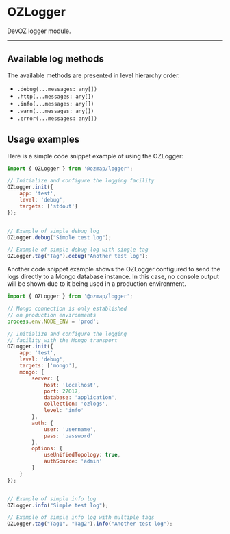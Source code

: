 # OZLogger
DevOZ logger module.

----

## Available log methods
The available methods are presented in level hierarchy order.

 - `.debug(...messages: any[])`
 - `.http(...messages: any[])`
 - `.info(...messages: any[])`
 - `.warn(...messages: any[])`
 - `.error(...messages: any[])`

## Usage examples
Here is a simple code snippet example of using the OZLogger:

```javascript
import { OZLogger } from '@ozmap/logger';

// Initialize and configure the logging facility
OZLogger.init({
    app: 'test',
    level: 'debug',
    targets: ['stdout']
});


// Example of simple debug log
OZLogger.debug("Simple test log");

// Example of simple debug log with single tag
OZLogger.tag("Tag").debug("Another test log");
```

Another code snippet example shows the OZLogger configured
to send the logs directly to a Mongo database instance. In
this case, no console output will be shown due to it being
used in a production environment.

```javascript
import { OZLogger } from '@ozmap/logger';

// Mongo connection is only established
// on production environments
process.env.NODE_ENV = 'prod';

// Initialize and configure the logging
// facility with the Mongo transport
OZLogger.init({
    app: 'test',
    level: 'debug',
    targets: ['mongo'],
    mongo: {
        server: {
            host: 'localhost',
            port: 27017,
            database: 'application',
            collection: 'ozlogs',
            level: 'info'
        },
        auth: {
            user: 'username',
            pass: 'password'
        },
        options: {
            useUnifiedTopology: true,
            authSource: 'admin'
        }
    }
});


// Example of simple info log
OZLogger.info("Simple test log");

// Example of simple info log with multiple tags
OZLogger.tag("Tag1", "Tag2").info("Another test log");
```
